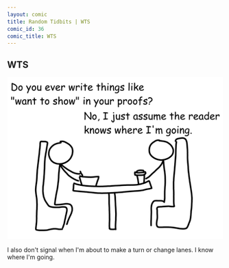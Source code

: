```yaml
---
layout: comic
title: Random Tidbits | WTS
comic_id: 36
comic_title: WTS
---
```


## WTS

<img id="img36" src="/assets/images/36.png">

I also don't signal when I'm about to make a turn or change lanes. I know where I'm going.
